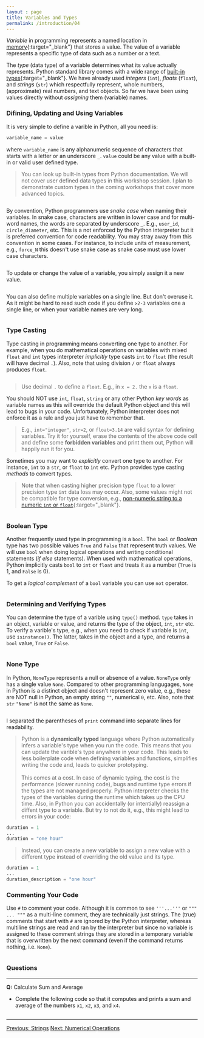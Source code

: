 ```yaml
---
layout : page
title: Variables and Types
permalink: /introduction/04
---
```


*Variable* in programming represents a named location in
[memory](https://en.wikipedia.org/wiki/Computer_memory){:target="_blank"}
that stores a value. The value of a variable represents a specific type of
data such as a number or a text.

The *type* (data type) of a variable determines what its value actually represents.
Python standard library comes with a wide range of
[built-in types](https://docs.python.org/3/library/stdtypes.html#built-in-types){:target="_blank"}.
We have already used *integers* (`int`), *floats* (`float`), and *strings*
(`str`) which respectfully represent, whole numbers, (approximate) real
numbers, and text objects. So far we have been using values directly without
*assigning* them (variable) names.

### Difining, Updating and Using Variables

It is very simple to define a varible in Python, all you need is:

```python
variable_name = value
```

where `variable_name` is any alphanumeric sequence of characters that starts with
a letter or an underscore `_`. `value` could be any value with a built-in or
valid user defined type.

> You can look up built-in types from Python documentation. We will not cover
user defined data types in this workshop session. I plan to demonstrate custom types
in the coming workshops that cover more advanced topics.

<div class="language-python highlighter-rouge">
<pre class="highlight"><script type="py-editor" worker>
user_name = "Alice"
__file__ = "data.tif"
print(f"User: {user_name}")
print(f"File: {__file__}")
</script></pre></div>

By convention, Python programmers use *snake case* when naming their variables.
In snake case, characters are written in lower case and for multi-word names, the
words are separated by underscore `_`. E.g., `user_id`, `circle_diameter`, etc.
This is a not enforced by the Python interpreter but it is preferred convention
for code readability. You may stray away from this convention in some cases. For
instance, to include units of measurement, e.g., `force_N` this doesn't use snake
case as snake case must use lower case characters.

<div class="language-python highlighter-rouge">
<pre class="highlight"><script type="py-editor" worker>
force_N = 0.21
area_m2 = 0.05

stress_Pa = force_N / area_m2
print(f"Stress (Pa): {stress_Pa}")
</script></pre></div>

To update or change the value of a variable, you simply assign it a new value.

<div class="language-python highlighter-rouge">
<pre class="highlight"><script type="py-editor" worker>
length = 42
print("old value:", length)

length = 1
print("new value:", length)
</script></pre></div>

You can also define multiple variables on a single line. But don't overuse it.
As it might be hard to read such code if you define `>2-3` variables one a single
line, or when your variable names are very long.

<div class="language-python highlighter-rouge">
<pre class="highlight"><script type="py-editor" worker>
side_length, area_of_square = 2, 4
print(f"side_length: {side_length}\narea: {area_of_square}")
</script></pre></div>

### Type Casting

Type casting in programming means converting one type to another. For example,
when you do mathematical operations on variables with mixed `float` and `int`
types interpreter *implicitly* type casts `int` to `float` (the result will have
decimal `.`). Also, note that using division `/` or `float` always produces `float`.

<div class="language-python highlighter-rouge">
<pre class="highlight"><script type="py-editor" worker>
var_int, var_float = 2, 3.14

print('Multiplication', var_int * var_float)
print('Addition', var_int + var_float)
print('Division', var_int / var_int )
print('Floor division', var_int // var_int)
</script></pre></div>

> Use decimal `.` to define a `float`. E.g., in `x = 2.` the `x` is a `float`.

You should NOT use `int`, `float`, `string` or any other Python *key words* as variable
names as this will override the default Python object and this will lead to bugs
in your code. Unfortunately, Python interpreter does not enforce it as a rule and
you just have to remember that.

> E.g., `int="integer"`, `str=2`, or `float=3.14` are valid syntax for defining
variables. Try it for yourself, erase the contents of the above code cell and
define some **forbidden variables** and print them out, Python will happily run it
for you.

Sometimes you may want to *explicitly* convert one type to another. For instance,
`int` to a `str`, or `float` to `int` etc. Python provides type casting *methods*
to convert types.

> Note that when casting higher precision type `float` to a lower precision type
`int` data loss may occur. Also, some values might not be compatible for type
conversion, e.g.,
[non-numeric string to a numeric `int` or `float`](https://docs.python.org/3/library/functions.html#int){:target="_blank"}.

<div class="language-python highlighter-rouge">
<pre class="highlight"><script type="py-editor" worker>
my_number = 4.2
text = "My number is " + str(my_number)
print(text)
</script></pre></div>

### Boolean Type

Another frequently used type in programming is a `bool`. The `bool` or *Boolean*
type has two possible values `True` and `False` that represent truth values.
We will use `bool` when doing logical operations and writing conditional statements
(*if else* statements). When used with mathematical operations, Python implicitly
casts `bool` to `int` or `float` and treats it as a number (`True` is 1, and
`False` is 0).

To get a *logical complement* of a `bool` variable you can use `not` operator.

<div class="language-python highlighter-rouge">
<pre class="highlight"><script type="py-editor" worker>
name = "Michelangelo"
is_mutant = True
likes_pizza = True

print(f"Is {name} mutant?", is_mutant)
print(f"Does {name} like pizza?", likes_pizza)
</script></pre></div>

### Determining and Verifying Types

You can determine the type of a varible using `type()` method. `type` takes in
an object, variable or value, and returns the type of the object, `int`, `str` etc.
To verify a varible's type, e.g., when you need to check if variable is `int`, use
`isinstance()`. The latter, takes in the object and a type, and returns a `bool`
value, `True` or `False`.

<div class="language-python highlighter-rouge">
<pre class="highlight"><script type="py-editor" worker>
x = 42
print("What is the type of x:", type(x))
print("Is x integer:", isinstance(x, int))
</script></pre></div>

### None Type

In Python, `NoneType` represents a null or absence of a value. `NoneType` only has
a single value `None`. Compared to other programming langugages, `None` in Python
is a distinct object and doesn't represent zero value, e.g., these are NOT null in
Python, an empty string `""`, numerical `0`, etc. Also, note that `str` `"None"`
is not the same as `None`.

<div class="language-python highlighter-rouge">
<pre class="highlight"><script type="py-editor" worker>
x = None
print(f"What is the type of x: { type(x) }")
print(f"Is x int (numeric)? { isinstance(x, int) }")

x_as_str = str(x)
print(f'\nCasted to str: {x_as_str}')
print(
  "Is str(x) same type as None:", isinstance(x_as_str, type(x))
)
</script></pre></div>

I separated the parentheses of `print` command into separate lines for readability.

> Python is a **dynamically typed** language where Python automatically infers a
variable's type when you run the code. This means that you can update the
varible's type anywhere in your code. This leads to less boilerplate code when
defining variables and functions, simplifies writing the code and,
leads to quicker prototyping.
<br><br>
This comes at a cost. In case of dynamic typing, the cost is the performance
(slower running code), bugs and runtime type errors if the types are not managed
properly. Python interpreter checks the types of the variables
during the runtime which takes up the CPU time. Also, in Python you can accidentally
(or intentially) reassign a diffent type to a variable. But try to not do it, e.g.,
this might lead to errors in your code:

```python
duration = 1
...
duration = "one hour"
```

> Instead, you can create a new variable to assign a new value with a different
type instead of overriding the old value and its type.

```python
duration = 1
...
duration_description = "one hour"
```

### Commenting Your Code

Use `#` to comment your code. Although it is common to see `'''...'''` or
`""" ... """` as a multi-line comment, they are technically just strings.
The (true) comments that start with `#` are ignored by the Python interpreter,
whereas multiline strings are read and ran by the interpreter but since no variable
is assigned to these comment strings they are stored in a temporary variable
that is overwritten by the next command (even if the command returns nothing, i.e.
`None`).

<div class="language-python highlighter-rouge">
<pre class="highlight"><script type="py-editor" worker>
# This is single a comment
x = 1 # this also a comment

'''
This is
multi-line
comment
'''
print(x)
</script></pre></div>

### Questions

---
**Q:** Calculate Sum and Average

- Complete the following code so that it computes and prints a sum and average
of the numbers `x1`, `x2`, `x3`, and `x4`.

<div class="language-python highlighter-rouge">
<pre class="highlight"><script type="py-editor" worker>
x1, x2, x3, x4 = 44, 37, 40, 47
# DO NOT edit above this line

s = ?
avg = ?

# DO NOT edit below this line
print(f"sum = {s}; average = {avg}")
</script></pre></div>

---

<div class="prevnextlinks">
    <a id="previous" href="03">Previous: Strings</a>
    <a id="next" href="05">Next: Numerical Operations</a>
</div>
<script src="{{ '/assets/js/navigation.js' | relative_url }}"></script>
